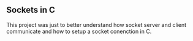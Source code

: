 ## Sockets in C

This project was just to better understand how socket server and client communicate and how to setup a socket conenction in C.

